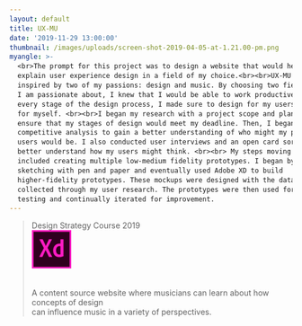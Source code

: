 ```yaml
---
layout: default
title: UX-MU
date: '2019-11-29 13:00:00'
thumbnail: /images/uploads/screen-shot-2019-04-05-at-1.21.00-pm.png
myangle: >-
  <br>The prompt for this project was to design a website that would help
  explain user experience design in a field of my choice.<br><br>UX-MU was
  inspired by two of my passions: design and music. By choosing two fields that
  I am passionate about, I knew that I would be able to work productively. In
  every stage of the design process, I made sure to design for my users, and not
  for myself. <br><br>I began my research with a project scope and plan to
  ensure that my stages of design would meet my deadline. Then, I began to do a
  competitive analysis to gain a better understanding of who might my potential
  users would be. I also conducted user interviews and an open card sort to
  better understand how my users might think. <br><br> My steps moving forward
  included creating multiple low-medium fidelity prototypes. I began by
  sketching with pen and paper and eventually used Adobe XD to build
  higher-fidelity prototypes. These mockups were designed with the data I had
  collected through my user research. The prototypes were then used for user
  testing and continually iterated for improvement.
---
```

> Design Strategy Course 2019<br><img src="/images/uploads/xd.png">
>
> <br>A content source website where musicians can learn about how concepts of design <br>can influence music in a variety of perspectives.
